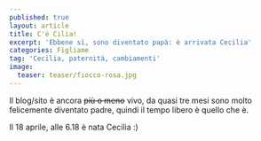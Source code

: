 ```yaml
---
published: true
layout: article
title: C'è Cilia!
excerpt: 'Ebbene sì, sono diventato papà: è arrivata Cecilia'
categories: Figliame
tag: 'Cecilia, paternità, cambiamenti'
image:
  teaser: teaser/fiocco-rosa.jpg
---
```

Il blog/sito è ancora <s>più o meno</s> vivo, da quasi tre mesi sono molto felicemente diventato padre, quindi il tempo libero è quello che è.

Il 18 aprile, alle 6.18 è nata Cecilia :)
